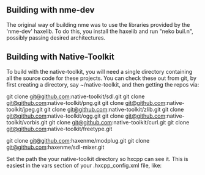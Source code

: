## Building with nme-dev

The original way of building nme was to use the libraries provided by the 'nme-dev' haxelib.
To do this, you install the haxelib and run "neko buil.n", possibly passing desired architectures.

## Building with Native-Toolkit

To build with the native-toolkit, you will need a single directory containing all the source code for these projects.  You can check these out from git, by first creating a directory, say ~/native-toolkit, and then getting the repos via:

git clone git@github.com:native-toolkit/sdl.git
git clone git@github.com:native-toolkit/png.git
git clone git@github.com:native-toolkit/jpeg.git
git clone git@github.com:native-toolkit/zlib.git
git clone git@github.com:native-toolkit/ogg.git
git clone git@github.com:native-toolkit/vorbis.git
git clone git@github.com:native-toolkit/curl.git
git clone git@github.com:native-toolkit/freetype.git

git clone git@github.com:haxenme/modplug.git
git clone git@github.com:haxenme/sdl-mixer.git

Set the path the your native-toolkit directory so hxcpp can see it.  This is easiest in the vars section of your .hxcpp_config.xml file, like:

 <set name="NATIVE_TOOLKIT_PATH" value="c:/Users/Hugh/dev/native-toolkit" />
